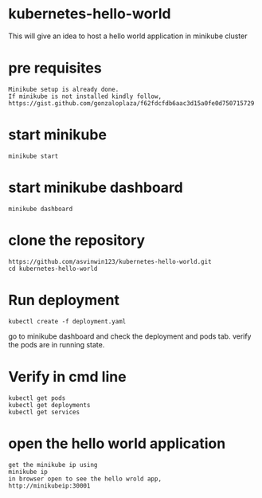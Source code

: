 # kubernetes-hello-world
This will give an idea to host a hello world application in minikube cluster

# pre requisites
```
Minikube setup is already done.
If minikube is not installed kindly follow,
https://gist.github.com/gonzaloplaza/f62fdcfdb6aac3d15a0fe0d750715729
```

# start minikube
```
minikube start
```

# start minikube dashboard
```
minikube dashboard
```

# clone the repository
```
https://github.com/asvinwin123/kubernetes-hello-world.git
cd kubernetes-hello-world
```

# Run deployment
```
kubectl create -f deployment.yaml
```

go to minikube dashboard and check the deployment and pods tab. verify the pods are in running state.

# Verify in cmd line
```
kubectl get pods
kubectl get deployments
kubectl get services
```

# open the hello world application
```
get the minikube ip using
minikube ip
in browser open to see the hello wrold app, 
http://minikubeip:30001
```

